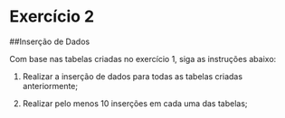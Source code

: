 # Exercício 2

##Inserção de Dados

Com base nas tabelas criadas no exercício 1, siga as instruções abaixo:

1) Realizar a inserção de dados para todas as tabelas criadas anteriormente;

2) Realizar pelo menos 10 inserções em cada uma das tabelas;

